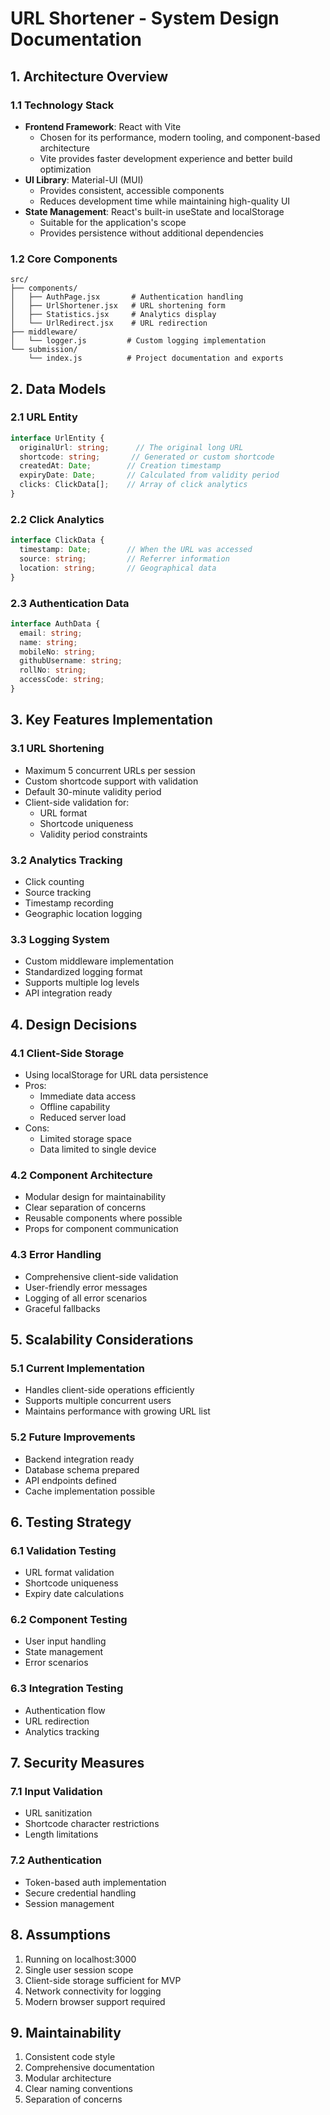 # URL Shortener - System Design Documentation

## 1. Architecture Overview

### 1.1 Technology Stack
- **Frontend Framework**: React with Vite
  - Chosen for its performance, modern tooling, and component-based architecture
  - Vite provides faster development experience and better build optimization
- **UI Library**: Material-UI (MUI)
  - Provides consistent, accessible components
  - Reduces development time while maintaining high-quality UI
- **State Management**: React's built-in useState and localStorage
  - Suitable for the application's scope
  - Provides persistence without additional dependencies

### 1.2 Core Components
```
src/
├── components/
│   ├── AuthPage.jsx       # Authentication handling
│   ├── UrlShortener.jsx   # URL shortening form
│   ├── Statistics.jsx     # Analytics display
│   └── UrlRedirect.jsx    # URL redirection
├── middleware/
│   └── logger.js         # Custom logging implementation
└── submission/
    └── index.js          # Project documentation and exports
```

## 2. Data Models

### 2.1 URL Entity
```typescript
interface UrlEntity {
  originalUrl: string;      // The original long URL
  shortcode: string;       // Generated or custom shortcode
  createdAt: Date;        // Creation timestamp
  expiryDate: Date;       // Calculated from validity period
  clicks: ClickData[];    // Array of click analytics
}
```

### 2.2 Click Analytics
```typescript
interface ClickData {
  timestamp: Date;        // When the URL was accessed
  source: string;         // Referrer information
  location: string;       // Geographical data
}
```

### 2.3 Authentication Data
```typescript
interface AuthData {
  email: string;
  name: string;
  mobileNo: string;
  githubUsername: string;
  rollNo: string;
  accessCode: string;
}
```

## 3. Key Features Implementation

### 3.1 URL Shortening
- Maximum 5 concurrent URLs per session
- Custom shortcode support with validation
- Default 30-minute validity period
- Client-side validation for:
  - URL format
  - Shortcode uniqueness
  - Validity period constraints

### 3.2 Analytics Tracking
- Click counting
- Source tracking
- Timestamp recording
- Geographic location logging

### 3.3 Logging System
- Custom middleware implementation
- Standardized logging format
- Supports multiple log levels
- API integration ready

## 4. Design Decisions

### 4.1 Client-Side Storage
- Using localStorage for URL data persistence
- Pros:
  - Immediate data access
  - Offline capability
  - Reduced server load
- Cons:
  - Limited storage space
  - Data limited to single device

### 4.2 Component Architecture
- Modular design for maintainability
- Clear separation of concerns
- Reusable components where possible
- Props for component communication

### 4.3 Error Handling
- Comprehensive client-side validation
- User-friendly error messages
- Logging of all error scenarios
- Graceful fallbacks

## 5. Scalability Considerations

### 5.1 Current Implementation
- Handles client-side operations efficiently
- Supports multiple concurrent users
- Maintains performance with growing URL list

### 5.2 Future Improvements
- Backend integration ready
- Database schema prepared
- API endpoints defined
- Cache implementation possible

## 6. Testing Strategy

### 6.1 Validation Testing
- URL format validation
- Shortcode uniqueness
- Expiry date calculations

### 6.2 Component Testing
- User input handling
- State management
- Error scenarios

### 6.3 Integration Testing
- Authentication flow
- URL redirection
- Analytics tracking

## 7. Security Measures

### 7.1 Input Validation
- URL sanitization
- Shortcode character restrictions
- Length limitations

### 7.2 Authentication
- Token-based auth implementation
- Secure credential handling
- Session management

## 8. Assumptions

1. Running on localhost:3000
2. Single user session scope
3. Client-side storage sufficient for MVP
4. Network connectivity for logging
5. Modern browser support required

## 9. Maintainability

1. Consistent code style
2. Comprehensive documentation
3. Modular architecture
4. Clear naming conventions
5. Separation of concerns
